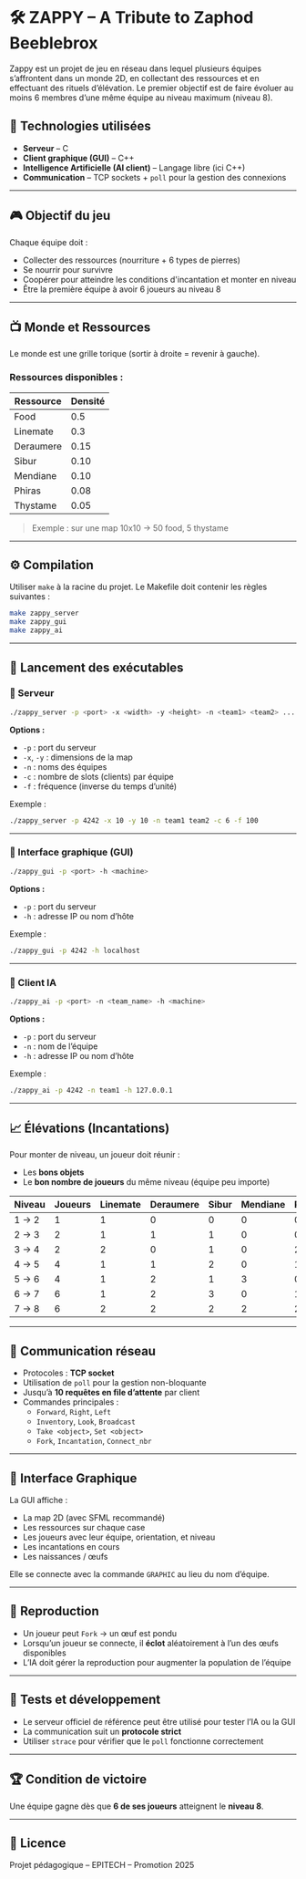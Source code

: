 # 🛠 ZAPPY – A Tribute to Zaphod Beeblebrox

Zappy est un projet de jeu en réseau dans lequel plusieurs équipes s’affrontent dans un monde 2D, en collectant des ressources et en effectuant des rituels d’élévation. Le premier objectif est de faire évoluer au moins 6 membres d’une même équipe au niveau maximum (niveau 8).

## 🔧 Technologies utilisées

- **Serveur** – C
- **Client graphique (GUI)** – C++
- **Intelligence Artificielle (AI client)** – Langage libre (ici C++)
- **Communication** – TCP sockets + `poll` pour la gestion des connexions

---

## 🎮 Objectif du jeu

Chaque équipe doit :

- Collecter des ressources (nourriture + 6 types de pierres)
- Se nourrir pour survivre
- Coopérer pour atteindre les conditions d'incantation et monter en niveau
- Être la première équipe à avoir 6 joueurs au niveau 8

---

## 📺 Monde et Ressources

Le monde est une grille torique (sortir à droite = revenir à gauche).

### Ressources disponibles :

| Ressource | Densité |
| --------- | ------- |
| Food      | 0.5     |
| Linemate  | 0.3     |
| Deraumere | 0.15    |
| Sibur     | 0.10    |
| Mendiane  | 0.10    |
| Phiras    | 0.08    |
| Thystame  | 0.05    |

> Exemple : sur une map 10x10 → 50 food, 5 thystame

---

## ⚙️ Compilation

Utiliser `make` à la racine du projet. Le Makefile doit contenir les règles suivantes :

```bash
make zappy_server
make zappy_gui
make zappy_ai
```

---

## 🚀 Lancement des exécutables

### 🔵 Serveur

```bash
./zappy_server -p <port> -x <width> -y <height> -n <team1> <team2> ... -c <clientsNb> -f <freq>
```

**Options :**

- `-p` : port du serveur
- `-x`, `-y` : dimensions de la map
- `-n` : noms des équipes
- `-c` : nombre de slots (clients) par équipe
- `-f` : fréquence (inverse du temps d’unité)

Exemple :

```bash
./zappy_server -p 4242 -x 10 -y 10 -n team1 team2 -c 6 -f 100
```

---

### 🔑 Interface graphique (GUI)

```bash
./zappy_gui -p <port> -h <machine>
```

**Options :**

- `-p` : port du serveur
- `-h` : adresse IP ou nom d’hôte

Exemple :

```bash
./zappy_gui -p 4242 -h localhost
```

---

### 🔴 Client IA

```bash
./zappy_ai -p <port> -n <team_name> -h <machine>
```

**Options :**

- `-p` : port du serveur
- `-n` : nom de l’équipe
- `-h` : adresse IP ou nom d’hôte

Exemple :

```bash
./zappy_ai -p 4242 -n team1 -h 127.0.0.1
```

---

## 📈 Élévations (Incantations)

Pour monter de niveau, un joueur doit réunir :

- Les **bons objets**
- Le **bon nombre de joueurs** du même niveau (équipe peu importe)

| Niveau | Joueurs | Linemate | Deraumere | Sibur | Mendiane | Phiras | Thystame |
| ------ | ------- | -------- | --------- | ----- | -------- | ------ | -------- |
| 1 → 2  | 1       | 1        | 0         | 0     | 0        | 0      | 0        |
| 2 → 3  | 2       | 1        | 1         | 1     | 0        | 0      | 0        |
| 3 → 4  | 2       | 2        | 0         | 1     | 0        | 2      | 0        |
| 4 → 5  | 4       | 1        | 1         | 2     | 0        | 1      | 0        |
| 5 → 6  | 4       | 1        | 2         | 1     | 3        | 0      | 0        |
| 6 → 7  | 6       | 1        | 2         | 3     | 0        | 1      | 0        |
| 7 → 8  | 6       | 2        | 2         | 2     | 2        | 2      | 1        |

---

## 📱 Communication réseau

- Protocoles : **TCP socket**
- Utilisation de `poll` pour la gestion non-bloquante
- Jusqu’à **10 requêtes en file d’attente** par client
- Commandes principales :
  - `Forward`, `Right`, `Left`
  - `Inventory`, `Look`, `Broadcast`
  - `Take <object>`, `Set <object>`
  - `Fork`, `Incantation`, `Connect_nbr`

---

## 🎨 Interface Graphique

La GUI affiche :

- La map 2D (avec SFML recommandé)
- Les ressources sur chaque case
- Les joueurs avec leur équipe, orientation, et niveau
- Les incantations en cours
- Les naissances / œufs

Elle se connecte avec la commande `GRAPHIC` au lieu du nom d’équipe.

---

## 🔀 Reproduction

- Un joueur peut `Fork` → un œuf est pondu
- Lorsqu’un joueur se connecte, il **éclot** aléatoirement à l’un des œufs disponibles
- L’IA doit gérer la reproduction pour augmenter la population de l’équipe

---

## 🥾 Tests et développement

- Le serveur officiel de référence peut être utilisé pour tester l’IA ou la GUI
- La communication suit un **protocole strict**
- Utiliser `strace` pour vérifier que le `poll` fonctionne correctement

---

## 🏆 Condition de victoire

Une équipe gagne dès que **6 de ses joueurs** atteignent le **niveau 8**.

---

## 📜 Licence

Projet pédagogique – EPITECH – Promotion 2025

